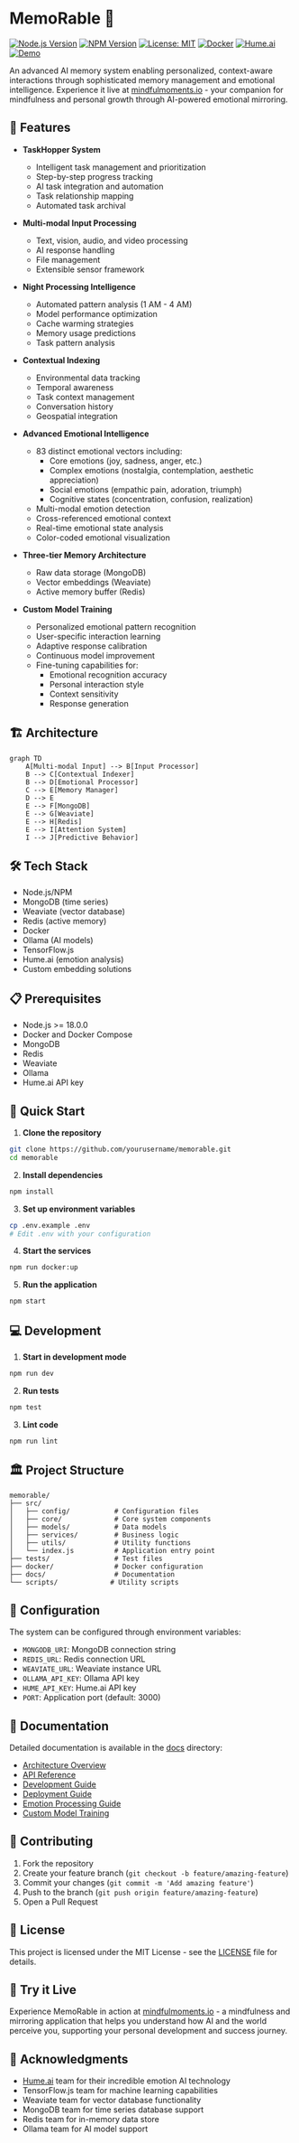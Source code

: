 # MemoRable 🧠

[![Node.js Version](https://img.shields.io/badge/node-%3E%3D18.0.0-brightgreen.svg)](https://nodejs.org/)
[![NPM Version](https://img.shields.io/npm/v/memorable.svg)](https://www.npmjs.com/package/memorable)
[![License: MIT](https://img.shields.io/badge/License-MIT-yellow.svg)](https://opensource.org/licenses/MIT)
[![Docker](https://img.shields.io/badge/docker-%230db7ed.svg?style=flat&logo=docker&logoColor=white)](https://www.docker.com/)
[![Hume.ai](https://img.shields.io/badge/Powered%20by-Hume.ai-FF69B4)](https://hume.ai)
[![Demo](https://img.shields.io/badge/Live%20Demo-mindfulmoments.io-blue)](https://mindfulmoments.io)

An advanced AI memory system enabling personalized, context-aware interactions through sophisticated memory management and emotional intelligence. Experience it live at [mindfulmoments.io](https://mindfulmoments.io) - your companion for mindfulness and personal growth through AI-powered emotional mirroring.

## 🌟 Features

- **TaskHopper System**
  - Intelligent task management and prioritization
  - Step-by-step progress tracking
  - AI task integration and automation
  - Task relationship mapping
  - Automated task archival

- **Multi-modal Input Processing**
  - Text, vision, audio, and video processing
  - AI response handling
  - File management
  - Extensible sensor framework

- **Night Processing Intelligence**
  - Automated pattern analysis (1 AM - 4 AM)
  - Model performance optimization
  - Cache warming strategies
  - Memory usage predictions
  - Task pattern analysis

- **Contextual Indexing**
  - Environmental data tracking
  - Temporal awareness
  - Task context management
  - Conversation history
  - Geospatial integration

- **Advanced Emotional Intelligence**
  - 83 distinct emotional vectors including:
    - Core emotions (joy, sadness, anger, etc.)
    - Complex emotions (nostalgia, contemplation, aesthetic appreciation)
    - Social emotions (empathic pain, adoration, triumph)
    - Cognitive states (concentration, confusion, realization)
  - Multi-modal emotion detection
  - Cross-referenced emotional context
  - Real-time emotional state analysis
  - Color-coded emotional visualization

- **Three-tier Memory Architecture**
  - Raw data storage (MongoDB)
  - Vector embeddings (Weaviate)
  - Active memory buffer (Redis)

- **Custom Model Training**
  - Personalized emotional pattern recognition
  - User-specific interaction learning
  - Adaptive response calibration
  - Continuous model improvement
  - Fine-tuning capabilities for:
    - Emotional recognition accuracy
    - Personal interaction style
    - Context sensitivity
    - Response generation

## 🏗️ Architecture

```mermaid
graph TD
    A[Multi-modal Input] --> B[Input Processor]
    B --> C[Contextual Indexer]
    B --> D[Emotional Processor]
    C --> E[Memory Manager]
    D --> E
    E --> F[MongoDB]
    E --> G[Weaviate]
    E --> H[Redis]
    E --> I[Attention System]
    I --> J[Predictive Behavior]
```

## 🛠️ Tech Stack

- Node.js/NPM
- MongoDB (time series)
- Weaviate (vector database)
- Redis (active memory)
- Docker
- Ollama (AI models)
- TensorFlow.js
- Hume.ai (emotion analysis)
- Custom embedding solutions

## 📋 Prerequisites

- Node.js >= 18.0.0
- Docker and Docker Compose
- MongoDB
- Redis
- Weaviate
- Ollama
- Hume.ai API key

## 🚀 Quick Start

1. **Clone the repository**
```bash
git clone https://github.com/yourusername/memorable.git
cd memorable
```

2. **Install dependencies**
```bash
npm install
```

3. **Set up environment variables**
```bash
cp .env.example .env
# Edit .env with your configuration
```

4. **Start the services**
```bash
npm run docker:up
```

5. **Run the application**
```bash
npm start
```

## 💻 Development

1. **Start in development mode**
```bash
npm run dev
```

2. **Run tests**
```bash
npm test
```

3. **Lint code**
```bash
npm run lint
```

## 🏛️ Project Structure

```
memorable/
├── src/
│   ├── config/           # Configuration files
│   ├── core/             # Core system components
│   ├── models/           # Data models
│   ├── services/         # Business logic
│   ├── utils/            # Utility functions
│   └── index.js          # Application entry point
├── tests/                # Test files
├── docker/               # Docker configuration
├── docs/                 # Documentation
└── scripts/             # Utility scripts
```

## 🔧 Configuration

The system can be configured through environment variables:

- `MONGODB_URI`: MongoDB connection string
- `REDIS_URL`: Redis connection URL
- `WEAVIATE_URL`: Weaviate instance URL
- `OLLAMA_API_KEY`: Ollama API key
- `HUME_API_KEY`: Hume.ai API key
- `PORT`: Application port (default: 3000)

## 📖 Documentation

Detailed documentation is available in the [docs](./docs) directory:

- [Architecture Overview](./docs/architecture.md)
- [API Reference](./docs/api.md)
- [Development Guide](./docs/development.md)
- [Deployment Guide](./docs/deployment.md)
- [Emotion Processing Guide](./docs/emotions.md)
- [Custom Model Training](./docs/custom-models.md)

## 🤝 Contributing

1. Fork the repository
2. Create your feature branch (`git checkout -b feature/amazing-feature`)
3. Commit your changes (`git commit -m 'Add amazing feature'`)
4. Push to the branch (`git push origin feature/amazing-feature`)
5. Open a Pull Request

## 📄 License

This project is licensed under the MIT License - see the [LICENSE](LICENSE) file for details.

## 🌟 Try it Live

Experience MemoRable in action at [mindfulmoments.io](https://mindfulmoments.io) - a mindfulness and mirroring application that helps you understand how AI and the world perceive you, supporting your personal development and success journey.

## 🙏 Acknowledgments

- [Hume.ai](https://hume.ai) team for their incredible emotion AI technology
- TensorFlow.js team for machine learning capabilities
- Weaviate team for vector database functionality
- MongoDB team for time series database support
- Redis team for in-memory data store
- Ollama team for AI model support